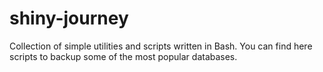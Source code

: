 # shiny-journey
Collection of simple utilities and scripts written in Bash. You can find here scripts to backup some of the most popular databases.
